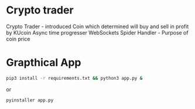 # Crypto trader
Crypto Trader - introduced Coin which determined will buy and sell in profit by KUcoin
Async time progresser
WebSockets Spider Handler - Purpose of coin price
# Grapthical App
``` bash
pip3 install -r requirements.txt && python3 app.py &
```
or
```bash
pyinstaller app.py
```
